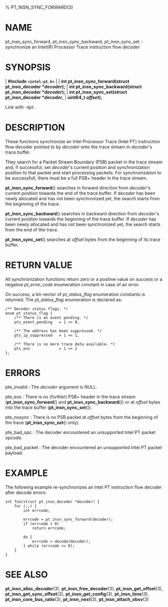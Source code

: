 % PT_INSN_SYNC_FORWARD(3)

<!---
 ! Copyright (c) 2015-2017, Intel Corporation
 !
 ! Redistribution and use in source and binary forms, with or without
 ! modification, are permitted provided that the following conditions are met:
 !
 !  * Redistributions of source code must retain the above copyright notice,
 !    this list of conditions and the following disclaimer.
 !  * Redistributions in binary form must reproduce the above copyright notice,
 !    this list of conditions and the following disclaimer in the documentation
 !    and/or other materials provided with the distribution.
 !  * Neither the name of Intel Corporation nor the names of its contributors
 !    may be used to endorse or promote products derived from this software
 !    without specific prior written permission.
 !
 ! THIS SOFTWARE IS PROVIDED BY THE COPYRIGHT HOLDERS AND CONTRIBUTORS "AS IS"
 ! AND ANY EXPRESS OR IMPLIED WARRANTIES, INCLUDING, BUT NOT LIMITED TO, THE
 ! IMPLIED WARRANTIES OF MERCHANTABILITY AND FITNESS FOR A PARTICULAR PURPOSE
 ! ARE DISCLAIMED. IN NO EVENT SHALL THE COPYRIGHT OWNER OR CONTRIBUTORS BE
 ! LIABLE FOR ANY DIRECT, INDIRECT, INCIDENTAL, SPECIAL, EXEMPLARY, OR
 ! CONSEQUENTIAL DAMAGES (INCLUDING, BUT NOT LIMITED TO, PROCUREMENT OF
 ! SUBSTITUTE GOODS OR SERVICES; LOSS OF USE, DATA, OR PROFITS; OR BUSINESS
 ! INTERRUPTION) HOWEVER CAUSED AND ON ANY THEORY OF LIABILITY, WHETHER IN
 ! CONTRACT, STRICT LIABILITY, OR TORT (INCLUDING NEGLIGENCE OR OTHERWISE)
 ! ARISING IN ANY WAY OUT OF THE USE OF THIS SOFTWARE, EVEN IF ADVISED OF THE
 ! POSSIBILITY OF SUCH DAMAGE.
 !-->

# NAME

pt_insn_sync_forward, pt_insn_sync_backward, pt_insn_sync_set - synchronize an
Intel(R) Processor Trace instruction flow decoder


# SYNOPSIS

| **\#include `<intel-pt.h>`**
|
| **int pt_insn_sync_forward(struct pt_insn_decoder \**decoder*);**
| **int pt_insn_sync_backward(struct pt_insn_decoder \**decoder*);**
| **int pt_insn_sync_set(struct pt_insn_decoder \**decoder*,**
|                      **uint64_t *offset*);**

Link with *-lipt*.


# DESCRIPTION

These functions synchronize an Intel Processor Trace (Intel PT) instruction flow
decoder pointed to by *decoder* onto the trace stream in *decoder*'s trace
buffer.

They search for a Packet Stream Boundary (PSB) packet in the trace stream and,
if successful, set *decoder*'s current position and synchronization position to
that packet and start processing packets.  For synchronization to be
successfull, there must be a full PSB+ header in the trace stream.

**pt_insn_sync_forward**() searches in forward direction from *decoder*'s
current position towards the end of the trace buffer.  If *decoder* has been
newly allocated and has not been synchronized yet, the search starts from the
beginning of the trace.

**pt_insn_sync_backward**() searches in backward direction from *decoder*'s
current position towards the beginning of the trace buffer.  If *decoder* has
been newly allocated and has not been synchronized yet, the search starts from
the end of the trace.

**pt_insn_sync_set**() searches at *offset* bytes from the beginning of its
trace buffer.


# RETURN VALUE

All synchronization functions return zero or a positive value on success or a
negative *pt_error_code* enumeration constant in case of an error.

On success, a bit-vector of *pt_status_flag* enumeration constants is returned.
The *pt_status_flag* enumeration is declared as:

~~~{.c}
/** Decoder status flags. */
enum pt_status_flag {
	/** There is an event pending. */
	pts_event_pending	= 1 << 0,

	/** The address has been suppressed. */
	pts_ip_suppressed	= 1 << 1,

	/** There is no more trace data available. */
	pts_eos				= 1 << 2
};
~~~


# ERRORS

pte_invalid
:   The *decoder* argument is NULL.

pte_eos
:   There is no (further) PSB+ header in the trace stream
    (**pt_insn_sync_forward**() and **pt_insn_sync_backward**()) or at *offset*
    bytes into the trace buffer (**pt_insn_sync_set**()).

pte_nosync
:   There is no PSB packet at *offset* bytes from the beginning of the trace
    (**pt_insn_sync_set**() only).

pte_bad_opc
:   The decoder encountered an unsupported Intel PT packet opcode.

pte_bad_packet
:   The decoder encountered an unsupported Intel PT packet payload.


# EXAMPLE

The following example re-synchronizes an Intel PT instruction flow decoder after
decode errors:

~~~{.c}
int foo(struct pt_insn_decoder *decoder) {
	for (;;) {
		int errcode;

		errcode = pt_insn_sync_forward(decoder);
		if (errcode < 0)
			return errcode;

		do {
			errcode = decode(decoder);
		} while (errcode >= 0);
	}
}
~~~


# SEE ALSO

**pt_insn_alloc_decoder**(3), **pt_insn_free_decoder**(3),
**pt_insn_get_offset**(3), **pt_insn_get_sync_offset**(3),
**pt_insn_get_config**(3), **pt_insn_time**(3), **pt_insn_core_bus_ratio**(3),
**pt_insn_next**(3), **pt_insn_attach_obsv**(3)
